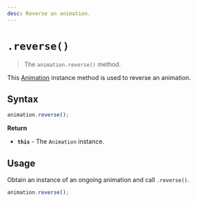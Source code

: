 ```yaml
---
desc: Reverse an animation.
---
```

# `.reverse()`

> The `animation.reverse()` method.

This [Animation](..) instance method is used to reverse an animation.

## Syntax

```js
animation.reverse();
```

**Return**

+ **`this`** - The `Animation` instance.

## Usage

Obtain an instance of an ongoing animation and call `.reverse()`.

```js
animation.reverse();
```
